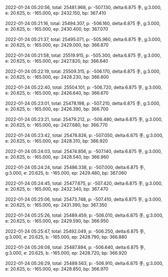 2022-01-24 05:20:56, total: 25481.968, p: -507.130, delta:6.875 手, g:3.000, e: 20.625, b: -165.000, ep: 2432.150, bp: 367.410

2022-01-24 05:21:16, total: 25494.307, p: -506.160, delta:6.875 手, g:3.000, e: 20.625, b: -165.000, ep: 2430.400, bp: 367.070

2022-01-24 05:21:37, total: 25495.071, p: -505.960, delta:6.875 手, g:3.000, e: 20.625, b: -165.000, ep: 2429.000, bp: 366.870

2022-01-24 05:21:58, total: 25519.915, p: -505.300, delta:6.875 手, g:3.000, e: 20.625, b: -165.000, ep: 2427.820, bp: 366.640

2022-01-24 05:22:19, total: 25509.315, p: -506.170, delta:6.875 手, g:3.000, e: 20.625, b: -165.000, ep: 2428.230, bp: 366.800

2022-01-24 05:22:40, total: 25504.101, p: -506.720, delta:6.875 手, g:3.000, e: 20.625, b: -165.000, ep: 2426.640, bp: 366.670

2022-01-24 05:23:01, total: 25478.198, p: -507.210, delta:6.875 手, g:3.000, e: 20.625, b: -165.000, ep: 2426.390, bp: 366.700

2022-01-24 05:23:21, total: 25479.212, p: -506.480, delta:6.875 手, g:3.000, e: 20.625, b: -165.000, ep: 2427.680, bp: 366.770

2022-01-24 05:23:42, total: 25478.826, p: -507.050, delta:6.875 手, g:3.000, e: 20.625, b: -165.000, ep: 2428.310, bp: 366.920

2022-01-24 05:24:03, total: 25474.856, p: -507.140, delta:6.875 手, g:3.000, e: 20.625, b: -165.000, ep: 2428.540, bp: 366.960

2022-01-24 05:24:24, total: 25486.338, p: -507.000, delta:6.875 手, g:3.000, e: 20.625, b: -165.000, ep: 2429.480, bp: 367.060

2022-01-24 05:24:45, total: 25477.675, p: -507.420, delta:6.875 手, g:3.000, e: 20.625, b: -165.000, ep: 2432.340, bp: 367.470

2022-01-24 05:25:06, total: 25473.748, p: -507.410, delta:6.875 手, g:3.000, e: 20.625, b: -165.000, ep: 2431.390, bp: 367.350

2022-01-24 05:25:26, total: 25489.459, p: -506.010, delta:6.875 手, g:3.000, e: 20.625, b: -165.000, ep: 2429.590, bp: 366.950

2022-01-24 05:25:47, total: 25492.049, p: -506.250, delta:6.875 手, g:3.000, e: 20.625, b: -165.000, ep: 2428.790, bp: 366.880

2022-01-24 05:26:08, total: 25487.894, p: -506.640, delta:6.875 手, g:3.000, e: 20.625, b: -165.000, ep: 2428.720, bp: 366.920

2022-01-24 05:26:29, total: 25489.563, p: -506.910, delta:6.875 手, g:3.000, e: 20.625, b: -165.000, ep: 2428.850, bp: 366.970